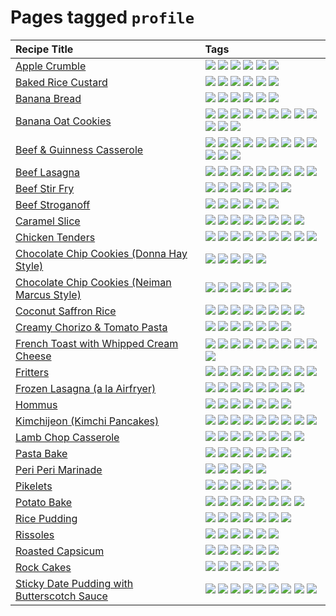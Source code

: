 # Pages tagged `profile`

|Recipe Title|Tags
|:---|:---|
|[Apple Crumble](../recipes/applecrumble.md)|[![](https://img.shields.io/badge/tag-baked-062ab)](../tags/baked.md) [![](https://img.shields.io/badge/tag-dessert-517a72)](../tags/dessert.md) [![](https://img.shields.io/badge/tag-profile-e5c1d4)](../tags/profile.md) [![](https://img.shields.io/badge/tag-stovetop-10cdd6)](../tags/stovetop.md) [![](https://img.shields.io/badge/tag-vegan-1754e4)](../tags/vegan.md) [![](https://img.shields.io/badge/tag-vegetarian-208450)](../tags/vegetarian.md)|
|[Baked Rice Custard](../recipes/bakedricecustard.md)|[![](https://img.shields.io/badge/tag-baked-062ab)](../tags/baked.md) [![](https://img.shields.io/badge/tag-dairy-e4f90)](../tags/dairy.md) [![](https://img.shields.io/badge/tag-dessert-517a72)](../tags/dessert.md) [![](https://img.shields.io/badge/tag-profile-e5c1d4)](../tags/profile.md) [![](https://img.shields.io/badge/tag-rice-13fda6)](../tags/rice.md) [![](https://img.shields.io/badge/tag-vegetarian-208450)](../tags/vegetarian.md)|
|[Banana Bread](../recipes/bananabread.md)|[![](https://img.shields.io/badge/tag-baked-062ab)](../tags/baked.md) [![](https://img.shields.io/badge/tag-dessert-517a72)](../tags/dessert.md) [![](https://img.shields.io/badge/tag-profile-e5c1d4)](../tags/profile.md) [![](https://img.shields.io/badge/tag-snack-9fef19)](../tags/snack.md) [![](https://img.shields.io/badge/tag-vegan-1754e4)](../tags/vegan.md) [![](https://img.shields.io/badge/tag-vegetarian-208450)](../tags/vegetarian.md)|
|[Banana Oat Cookies](../recipes/bananaoatcookies.md)|[![](https://img.shields.io/badge/tag-baked-062ab)](../tags/baked.md) [![](https://img.shields.io/badge/tag-breakfast-d4602a)](../tags/breakfast.md) [![](https://img.shields.io/badge/tag-chocolate-427cd)](../tags/chocolate.md) [![](https://img.shields.io/badge/tag-coffee-d5a11)](../tags/coffee.md) [![](https://img.shields.io/badge/tag-dessert-517a72)](../tags/dessert.md) [![](https://img.shields.io/badge/tag-easy-6d71)](../tags/easy.md) [![](https://img.shields.io/badge/tag-great-32613c)](../tags/great.md) [![](https://img.shields.io/badge/tag-healthy-659a8f)](../tags/healthy.md) [![](https://img.shields.io/badge/tag-profile-e5c1d4)](../tags/profile.md) [![](https://img.shields.io/badge/tag-snack-9fef19)](../tags/snack.md) [![](https://img.shields.io/badge/tag-vegan-1754e4)](../tags/vegan.md) [![](https://img.shields.io/badge/tag-vegetarian-208450)](../tags/vegetarian.md)|
|[Beef & Guinness Casserole](../recipes/beefandguinnesscasserole.md)|[![](https://img.shields.io/badge/tag-amazing-5d33f3)](../tags/amazing.md) [![](https://img.shields.io/badge/tag-baked-062ab)](../tags/baked.md) [![](https://img.shields.io/badge/tag-beef-cb29b)](../tags/beef.md) [![](https://img.shields.io/badge/tag-casserole-8ce73b)](../tags/casserole.md) [![](https://img.shields.io/badge/tag-guinness-8344b1)](../tags/guinness.md) [![](https://img.shields.io/badge/tag-irish-3a4f8e)](../tags/irish.md) [![](https://img.shields.io/badge/tag-large_quantity-91514)](../tags/large_quantity.md) [![](https://img.shields.io/badge/tag-long_cook_time-6984a1)](../tags/long_cook_time.md) [![](https://img.shields.io/badge/tag-long_prep_time-bb15fd)](../tags/long_prep_time.md) [![](https://img.shields.io/badge/tag-messy-eadebe)](../tags/messy.md) [![](https://img.shields.io/badge/tag-profile-e5c1d4)](../tags/profile.md) [![](https://img.shields.io/badge/tag-tricky-5b6ac0)](../tags/tricky.md)|
|[Beef Lasagna](../recipes/beeflasagna.md)|[![](https://img.shields.io/badge/tag-baked-062ab)](../tags/baked.md) [![](https://img.shields.io/badge/tag-beef-cb29b)](../tags/beef.md) [![](https://img.shields.io/badge/tag-dairy-e4f90)](../tags/dairy.md) [![](https://img.shields.io/badge/tag-dinner-95446)](../tags/dinner.md) [![](https://img.shields.io/badge/tag-easy-6d71)](../tags/easy.md) [![](https://img.shields.io/badge/tag-italian-4d8aaa)](../tags/italian.md) [![](https://img.shields.io/badge/tag-pasta-acbc2f)](../tags/pasta.md) [![](https://img.shields.io/badge/tag-profile-e5c1d4)](../tags/profile.md) [![](https://img.shields.io/badge/tag-stovetop-10cdd6)](../tags/stovetop.md)|
|[Beef Stir Fry](../recipes/beefstirfry.md)|[![](https://img.shields.io/badge/tag-asian-ad1215)](../tags/asian.md) [![](https://img.shields.io/badge/tag-beef-cb29b)](../tags/beef.md) [![](https://img.shields.io/badge/tag-dinner-95446)](../tags/dinner.md) [![](https://img.shields.io/badge/tag-pasta-acbc2f)](../tags/pasta.md) [![](https://img.shields.io/badge/tag-profile-e5c1d4)](../tags/profile.md) [![](https://img.shields.io/badge/tag-stovetop-10cdd6)](../tags/stovetop.md) [![](https://img.shields.io/badge/tag-versatile-8a534c)](../tags/versatile.md)|
|[Beef Stroganoff](../recipes/beefstroganoff.md)|[![](https://img.shields.io/badge/tag-beef-cb29b)](../tags/beef.md) [![](https://img.shields.io/badge/tag-dairy-e4f90)](../tags/dairy.md) [![](https://img.shields.io/badge/tag-dinner-95446)](../tags/dinner.md) [![](https://img.shields.io/badge/tag-profile-e5c1d4)](../tags/profile.md) [![](https://img.shields.io/badge/tag-russian-94b8ca)](../tags/russian.md) [![](https://img.shields.io/badge/tag-stovetop-10cdd6)](../tags/stovetop.md)|
|[Caramel Slice](../recipes/caramelslice.md)|[![](https://img.shields.io/badge/tag-amazing-5d33f3)](../tags/amazing.md) [![](https://img.shields.io/badge/tag-baked-062ab)](../tags/baked.md) [![](https://img.shields.io/badge/tag-chocolate-427cd)](../tags/chocolate.md) [![](https://img.shields.io/badge/tag-dairy-e4f90)](../tags/dairy.md) [![](https://img.shields.io/badge/tag-dessert-517a72)](../tags/dessert.md) [![](https://img.shields.io/badge/tag-long_prep_time-bb15fd)](../tags/long_prep_time.md) [![](https://img.shields.io/badge/tag-profile-e5c1d4)](../tags/profile.md) [![](https://img.shields.io/badge/tag-vegetarian-208450)](../tags/vegetarian.md)|
|[Chicken Tenders](../recipes/chickentenders.md)|[![](https://img.shields.io/badge/tag-airfryer-42963a)](../tags/airfryer.md) [![](https://img.shields.io/badge/tag-amazing-5d33f3)](../tags/amazing.md) [![](https://img.shields.io/badge/tag-battered-f47a18)](../tags/battered.md) [![](https://img.shields.io/badge/tag-chicken-9d5b24)](../tags/chicken.md) [![](https://img.shields.io/badge/tag-crumbed-9acea8)](../tags/crumbed.md) [![](https://img.shields.io/badge/tag-messy-eadebe)](../tags/messy.md) [![](https://img.shields.io/badge/tag-mine-99d437)](../tags/mine.md) [![](https://img.shields.io/badge/tag-profile-e5c1d4)](../tags/profile.md) [![](https://img.shields.io/badge/tag-sides-32f6f2)](../tags/sides.md)|
|[Chocolate Chip Cookies (Donna Hay Style)](../recipes/chocolatechipcookiesdonnahay.md)|[![](https://img.shields.io/badge/tag-baked-062ab)](../tags/baked.md) [![](https://img.shields.io/badge/tag-chocolate-427cd)](../tags/chocolate.md) [![](https://img.shields.io/badge/tag-dairy-e4f90)](../tags/dairy.md) [![](https://img.shields.io/badge/tag-dessert-517a72)](../tags/dessert.md) [![](https://img.shields.io/badge/tag-profile-e5c1d4)](../tags/profile.md)|
|[Chocolate Chip Cookies (Neiman Marcus Style)](../recipes/chocolatechipcookiesneimanmarcus.md)|[![](https://img.shields.io/badge/tag-amazing-5d33f3)](../tags/amazing.md) [![](https://img.shields.io/badge/tag-baked-062ab)](../tags/baked.md) [![](https://img.shields.io/badge/tag-chocolate-427cd)](../tags/chocolate.md) [![](https://img.shields.io/badge/tag-coffee-d5a11)](../tags/coffee.md) [![](https://img.shields.io/badge/tag-dairy-e4f90)](../tags/dairy.md) [![](https://img.shields.io/badge/tag-dessert-517a72)](../tags/dessert.md) [![](https://img.shields.io/badge/tag-profile-e5c1d4)](../tags/profile.md)|
|[Coconut Saffron Rice](../recipes/coconutsaffronrice.md)|[![](https://img.shields.io/badge/tag-expensive-acaf3f)](../tags/expensive.md) [![](https://img.shields.io/badge/tag-profile-e5c1d4)](../tags/profile.md) [![](https://img.shields.io/badge/tag-rice-13fda6)](../tags/rice.md) [![](https://img.shields.io/badge/tag-sides-32f6f2)](../tags/sides.md) [![](https://img.shields.io/badge/tag-stovetop-10cdd6)](../tags/stovetop.md) [![](https://img.shields.io/badge/tag-thai-f53bfe)](../tags/thai.md) [![](https://img.shields.io/badge/tag-vegan-1754e4)](../tags/vegan.md) [![](https://img.shields.io/badge/tag-vegetarian-208450)](../tags/vegetarian.md)|
|[Creamy Chorizo & Tomato Pasta](../recipes/creamychorizotomatopasta.md)|[![](https://img.shields.io/badge/tag-boiled-da139a)](../tags/boiled.md) [![](https://img.shields.io/badge/tag-dairy-e4f90)](../tags/dairy.md) [![](https://img.shields.io/badge/tag-dinner-95446)](../tags/dinner.md) [![](https://img.shields.io/badge/tag-italian-4d8aaa)](../tags/italian.md) [![](https://img.shields.io/badge/tag-pasta-acbc2f)](../tags/pasta.md) [![](https://img.shields.io/badge/tag-profile-e5c1d4)](../tags/profile.md) [![](https://img.shields.io/badge/tag-stovetop-10cdd6)](../tags/stovetop.md)|
|[French Toast with Whipped Cream Cheese](../recipes/frenchtoastwhippedcreamcheese.md)|[![](https://img.shields.io/badge/tag-amazing-5d33f3)](../tags/amazing.md) [![](https://img.shields.io/badge/tag-breakfast-d4602a)](../tags/breakfast.md) [![](https://img.shields.io/badge/tag-dairy-e4f90)](../tags/dairy.md) [![](https://img.shields.io/badge/tag-dessert-517a72)](../tags/dessert.md) [![](https://img.shields.io/badge/tag-fried-ab4f55)](../tags/fried.md) [![](https://img.shields.io/badge/tag-large_quantity-91514)](../tags/large_quantity.md) [![](https://img.shields.io/badge/tag-messy-eadebe)](../tags/messy.md) [![](https://img.shields.io/badge/tag-mine-99d437)](../tags/mine.md) [![](https://img.shields.io/badge/tag-profile-e5c1d4)](../tags/profile.md) [![](https://img.shields.io/badge/tag-vegetarian-208450)](../tags/vegetarian.md)|
|[Fritters](../recipes/fritters.md)|[![](https://img.shields.io/badge/tag-chicken-9d5b24)](../tags/chicken.md) [![](https://img.shields.io/badge/tag-dairy-e4f90)](../tags/dairy.md) [![](https://img.shields.io/badge/tag-family-c02c21)](../tags/family.md) [![](https://img.shields.io/badge/tag-fried-ab4f55)](../tags/fried.md) [![](https://img.shields.io/badge/tag-ham-2b6571)](../tags/ham.md) [![](https://img.shields.io/badge/tag-lamb-1fc54)](../tags/lamb.md) [![](https://img.shields.io/badge/tag-leftovers-32c994)](../tags/leftovers.md) [![](https://img.shields.io/badge/tag-profile-e5c1d4)](../tags/profile.md) [![](https://img.shields.io/badge/tag-vegetables-e5fa6f)](../tags/vegetables.md)|
|[Frozen Lasagna (a la Airfryer)](../recipes/lasagnaairfryer.md)|[![](https://img.shields.io/badge/tag-airfryer-42963a)](../tags/airfryer.md) [![](https://img.shields.io/badge/tag-cheesey-e7673c)](../tags/cheesey.md) [![](https://img.shields.io/badge/tag-easy-6d71)](../tags/easy.md) [![](https://img.shields.io/badge/tag-italian-4d8aaa)](../tags/italian.md) [![](https://img.shields.io/badge/tag-mine-99d437)](../tags/mine.md) [![](https://img.shields.io/badge/tag-pasta-acbc2f)](../tags/pasta.md) [![](https://img.shields.io/badge/tag-profile-e5c1d4)](../tags/profile.md) [![](https://img.shields.io/badge/tag-reheating-fecb83)](../tags/reheating.md)|
|[Hommus](../recipes/hommus.md)|[![](https://img.shields.io/badge/tag-healthy-659a8f)](../tags/healthy.md) [![](https://img.shields.io/badge/tag-messy-eadebe)](../tags/messy.md) [![](https://img.shields.io/badge/tag-profile-e5c1d4)](../tags/profile.md) [![](https://img.shields.io/badge/tag-protein-d82abc)](../tags/protein.md) [![](https://img.shields.io/badge/tag-tricky-5b6ac0)](../tags/tricky.md) [![](https://img.shields.io/badge/tag-vegan-1754e4)](../tags/vegan.md) [![](https://img.shields.io/badge/tag-vegetarian-208450)](../tags/vegetarian.md)|
|[Kimchijeon (Kimchi Pancakes)](../recipes/kimchipancakes.md)|[![](https://img.shields.io/badge/tag-dinner-95446)](../tags/dinner.md) [![](https://img.shields.io/badge/tag-easy-6d71)](../tags/easy.md) [![](https://img.shields.io/badge/tag-fried-ab4f55)](../tags/fried.md) [![](https://img.shields.io/badge/tag-korean-708555)](../tags/korean.md) [![](https://img.shields.io/badge/tag-lunch-dc62b7)](../tags/lunch.md) [![](https://img.shields.io/badge/tag-profile-e5c1d4)](../tags/profile.md) [![](https://img.shields.io/badge/tag-stovetop-10cdd6)](../tags/stovetop.md) [![](https://img.shields.io/badge/tag-vegan-1754e4)](../tags/vegan.md) [![](https://img.shields.io/badge/tag-vegetarian-208450)](../tags/vegetarian.md)|
|[Lamb Chop Casserole](../recipes/lambchopcasserole.md)|[![](https://img.shields.io/badge/tag-aussie-3a20e)](../tags/aussie.md) [![](https://img.shields.io/badge/tag-baked-062ab)](../tags/baked.md) [![](https://img.shields.io/badge/tag-battered-f47a18)](../tags/battered.md) [![](https://img.shields.io/badge/tag-casserole-8ce73b)](../tags/casserole.md) [![](https://img.shields.io/badge/tag-family-c02c21)](../tags/family.md) [![](https://img.shields.io/badge/tag-fried-ab4f55)](../tags/fried.md) [![](https://img.shields.io/badge/tag-lamb-1fc54)](../tags/lamb.md) [![](https://img.shields.io/badge/tag-profile-e5c1d4)](../tags/profile.md)|
|[Pasta Bake](../recipes/pastabake.md)|[![](https://img.shields.io/badge/tag-baked-062ab)](../tags/baked.md) [![](https://img.shields.io/badge/tag-beef-cb29b)](../tags/beef.md) [![](https://img.shields.io/badge/tag-cheesey-e7673c)](../tags/cheesey.md) [![](https://img.shields.io/badge/tag-dairy-e4f90)](../tags/dairy.md) [![](https://img.shields.io/badge/tag-pasta-acbc2f)](../tags/pasta.md) [![](https://img.shields.io/badge/tag-profile-e5c1d4)](../tags/profile.md) [![](https://img.shields.io/badge/tag-sides-32f6f2)](../tags/sides.md)|
|[Peri Peri Marinade](../recipes/periperimarinade.md)|[![](https://img.shields.io/badge/tag-dinner-95446)](../tags/dinner.md) [![](https://img.shields.io/badge/tag-portuguese-6a156e)](../tags/portuguese.md) [![](https://img.shields.io/badge/tag-profile-e5c1d4)](../tags/profile.md) [![](https://img.shields.io/badge/tag-sides-32f6f2)](../tags/sides.md) [![](https://img.shields.io/badge/tag-vegan-1754e4)](../tags/vegan.md)|
|[Pikelets](../recipes/pikelets.md)|[![](https://img.shields.io/badge/tag-breakfast-d4602a)](../tags/breakfast.md) [![](https://img.shields.io/badge/tag-dairy-e4f90)](../tags/dairy.md) [![](https://img.shields.io/badge/tag-dessert-517a72)](../tags/dessert.md) [![](https://img.shields.io/badge/tag-family-c02c21)](../tags/family.md) [![](https://img.shields.io/badge/tag-fried-ab4f55)](../tags/fried.md) [![](https://img.shields.io/badge/tag-profile-e5c1d4)](../tags/profile.md) [![](https://img.shields.io/badge/tag-vegetarian-208450)](../tags/vegetarian.md)|
|[Potato Bake](../recipes/potatobake.md)|[![](https://img.shields.io/badge/tag-baked-062ab)](../tags/baked.md) [![](https://img.shields.io/badge/tag-cheesey-e7673c)](../tags/cheesey.md) [![](https://img.shields.io/badge/tag-dairy-e4f90)](../tags/dairy.md) [![](https://img.shields.io/badge/tag-potato-4a3565)](../tags/potato.md) [![](https://img.shields.io/badge/tag-profile-e5c1d4)](../tags/profile.md) [![](https://img.shields.io/badge/tag-savoury-eac1b9)](../tags/savoury.md) [![](https://img.shields.io/badge/tag-sides-32f6f2)](../tags/sides.md) [![](https://img.shields.io/badge/tag-vegetarian-208450)](../tags/vegetarian.md)|
|[Rice Pudding](../recipes/ricepudding.md)|[![](https://img.shields.io/badge/tag-dairy-e4f90)](../tags/dairy.md) [![](https://img.shields.io/badge/tag-dessert-517a72)](../tags/dessert.md) [![](https://img.shields.io/badge/tag-easy-6d71)](../tags/easy.md) [![](https://img.shields.io/badge/tag-profile-e5c1d4)](../tags/profile.md) [![](https://img.shields.io/badge/tag-rice-13fda6)](../tags/rice.md) [![](https://img.shields.io/badge/tag-rice_cooker-4d35f9)](../tags/rice_cooker.md) [![](https://img.shields.io/badge/tag-vegetarian-208450)](../tags/vegetarian.md)|
|[Rissoles](../recipes/rissoles.md)|[![](https://img.shields.io/badge/tag-aussie-3a20e)](../tags/aussie.md) [![](https://img.shields.io/badge/tag-beef-cb29b)](../tags/beef.md) [![](https://img.shields.io/badge/tag-easy-6d71)](../tags/easy.md) [![](https://img.shields.io/badge/tag-family-c02c21)](../tags/family.md) [![](https://img.shields.io/badge/tag-fried-ab4f55)](../tags/fried.md) [![](https://img.shields.io/badge/tag-profile-e5c1d4)](../tags/profile.md)|
|[Roasted Capsicum](../recipes/roastedcapsicum.md)|[![](https://img.shields.io/badge/tag-grilled-4bcfd8)](../tags/grilled.md) [![](https://img.shields.io/badge/tag-profile-e5c1d4)](../tags/profile.md) [![](https://img.shields.io/badge/tag-sides-32f6f2)](../tags/sides.md) [![](https://img.shields.io/badge/tag-snack-9fef19)](../tags/snack.md) [![](https://img.shields.io/badge/tag-vegan-1754e4)](../tags/vegan.md) [![](https://img.shields.io/badge/tag-vegetarian-208450)](../tags/vegetarian.md)|
|[Rock Cakes](../recipes/rockcakes.md)|[![](https://img.shields.io/badge/tag-baked-062ab)](../tags/baked.md) [![](https://img.shields.io/badge/tag-dairy-e4f90)](../tags/dairy.md) [![](https://img.shields.io/badge/tag-dessert-517a72)](../tags/dessert.md) [![](https://img.shields.io/badge/tag-family-c02c21)](../tags/family.md) [![](https://img.shields.io/badge/tag-profile-e5c1d4)](../tags/profile.md) [![](https://img.shields.io/badge/tag-vegetarian-208450)](../tags/vegetarian.md)|
|[Sticky Date Pudding with Butterscotch Sauce](../recipes/stickydatepuddingwithbutterscotchsauce.md)|[![](https://img.shields.io/badge/tag-amazing-5d33f3)](../tags/amazing.md) [![](https://img.shields.io/badge/tag-baked-062ab)](../tags/baked.md) [![](https://img.shields.io/badge/tag-british-fda5ff)](../tags/british.md) [![](https://img.shields.io/badge/tag-coffee-d5a11)](../tags/coffee.md) [![](https://img.shields.io/badge/tag-dairy-e4f90)](../tags/dairy.md) [![](https://img.shields.io/badge/tag-dessert-517a72)](../tags/dessert.md) [![](https://img.shields.io/badge/tag-profile-e5c1d4)](../tags/profile.md) [![](https://img.shields.io/badge/tag-stovetop-10cdd6)](../tags/stovetop.md) [![](https://img.shields.io/badge/tag-vegetarian-208450)](../tags/vegetarian.md)|